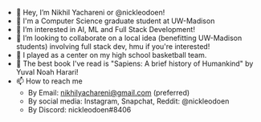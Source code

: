 - 👋 Hey, I’m Nikhil Yachareni or @nickleodoen! 
- 📙 I'm a Computer Science graduate student at UW-Madison
- 👀 I’m interested in AI, ML and Full Stack Development!
- 🦾 I’m looking to collaborate on a local idea (benefitting UW-Madison students) involving full stack dev, hmu if you're interested!
- 🏀 I played as a center on my high school basketball team. 
- 📖 The best book I've read is "Sapiens: A brief history of Humankind" by Yuval Noah Harari! 
- 📫 How to reach me 
  - By Email: nikhilyachareni@gmail.com (preferred)
  - By social media: Instagram, Snapchat, Reddit: @nickleodoen
  - By Discord: nickleodoen#8406

<!---
nickleodoen/nickleodoen is a ✨ special ✨ repository because its `README.md` (this file) appears on your GitHub profile.
You can click the Preview link to take a look at your changes.
--->

